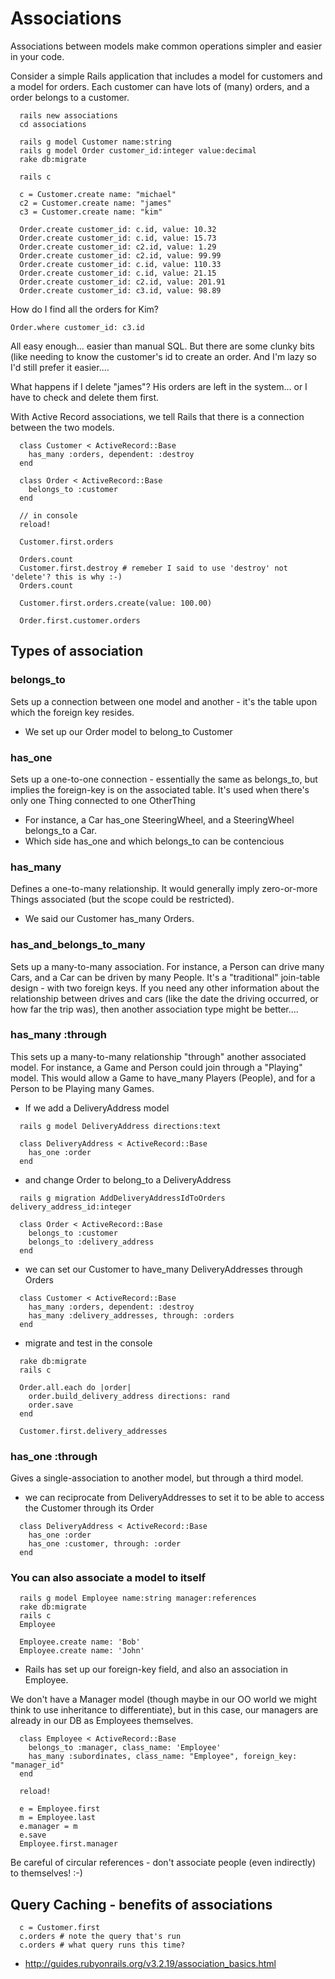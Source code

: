 # Associations

Associations between models make common operations simpler and easier in your code. 

Consider a simple Rails application that includes a model for customers and a model for orders. Each customer can have lots of (many) orders, and a order belongs to a customer.

```
  rails new associations
  cd associations

  rails g model Customer name:string
  rails g model Order customer_id:integer value:decimal
  rake db:migrate

  rails c

  c = Customer.create name: "michael"
  c2 = Customer.create name: "james"
  c3 = Customer.create name: "kim"

  Order.create customer_id: c.id, value: 10.32
  Order.create customer_id: c.id, value: 15.73
  Order.create customer_id: c2.id, value: 1.29
  Order.create customer_id: c2.id, value: 99.99
  Order.create customer_id: c.id, value: 110.33
  Order.create customer_id: c.id, value: 21.15
  Order.create customer_id: c2.id, value: 201.91
  Order.create customer_id: c3.id, value: 98.89
```

How do I find all the orders for Kim?

`Order.where customer_id: c3.id`

All easy enough... easier than manual SQL. But there are some clunky bits (like needing to know the customer's id to create an order. And I'm lazy so I'd still prefer it easier.... 

What happens if I delete "james"? His orders are left in the system... or I have to check and delete them first.

With Active Record associations, we tell Rails that there is a connection between the two models. 


```
  class Customer < ActiveRecord::Base
    has_many :orders, dependent: :destroy
  end
     
  class Order < ActiveRecord::Base
    belongs_to :customer
  end

  // in console
  reload!

  Customer.first.orders

  Orders.count
  Customer.first.destroy # remeber I said to use 'destroy' not 'delete'? this is why :-)
  Orders.count

  Customer.first.orders.create(value: 100.00)

  Order.first.customer.orders
```

## Types of association

### belongs_to

Sets up a connection between one model and another - it's the table upon which the foreign key resides.

- We set up our Order model to belong_to Customer


### has_one

Sets up a one-to-one connection - essentially the same as belongs_to, but implies the foreign-key is on the associated table. It's used when there's only one Thing connected to one OtherThing

- For instance, a Car has_one SteeringWheel, and a SteeringWheel belongs_to a Car.
- Which side has_one and which belongs_to can be contencious


### has_many

Defines a one-to-many relationship. It would generally imply zero-or-more Things associated (but the scope could be restricted).

- We said our Customer has_many Orders. 


### has_and_belongs_to_many

Sets up a many-to-many association. For instance, a Person can drive many Cars, and a Car can be driven by many People. It's a "traditional" join-table design - with two foreign keys. If you need any other information about the relationship between drives and cars (like the date the driving occurred, or how far the trip was), then another association type might be better....


### has_many :through

This sets up a many-to-many relationship "through" another associated model.
For instance, a Game and Person could join through a "Playing" model. This would allow a Game to have_many Players (People), and for a Person to be Playing many Games.

- If we add a DeliveryAddress model

```
  rails g model DeliveryAddress directions:text

  class DeliveryAddress < ActiveRecord::Base
    has_one :order
  end
```

- and change Order to belong_to a DeliveryAddress

```
  rails g migration AddDeliveryAddressIdToOrders delivery_address_id:integer

  class Order < ActiveRecord::Base
    belongs_to :customer
    belongs_to :delivery_address
  end
```

- we can set our Customer to have_many DeliveryAddresses through Orders

```
  class Customer < ActiveRecord::Base
    has_many :orders, dependent: :destroy
    has_many :delivery_addresses, through: :orders
  end
```

- migrate and test in the console

```
  rake db:migrate
  rails c

  Order.all.each do |order|
    order.build_delivery_address directions: rand
    order.save
  end

  Customer.first.delivery_addresses
```

### has_one :through

Gives a single-association to another model, but through a third model.

- we can reciprocate from DeliveryAddresses to set it to be able to access the Customer through its Order

```
  class DeliveryAddress < ActiveRecord::Base
    has_one :order
    has_one :customer, through: :order
  end
```

### You can also associate a model to itself

```
  rails g model Employee name:string manager:references
  rake db:migrate
  rails c
  Employee

  Employee.create name: 'Bob'
  Employee.create name: 'John'
```

- Rails has set up our foreign-key field, and also an association in Employee.

We don't have a Manager model (though maybe in our OO world we might think to use inheritance to differentiate), but in this case, our managers are already in our DB as Employees themselves. 

```
  class Employee < ActiveRecord::Base
    belongs_to :manager, class_name: 'Employee'
    has_many :subordinates, class_name: "Employee", foreign_key: "manager_id"
  end

  reload!

  e = Employee.first
  m = Employee.last
  e.manager = m
  e.save
  Employee.first.manager
```

Be careful of circular references - don't associate people (even indirectly) to themselves! :-)


## Query Caching - benefits of associations

```
  c = Customer.first
  c.orders # note the query that's run
  c.orders # what query runs this time?
```

  - http://guides.rubyonrails.org/v3.2.19/association_basics.html

